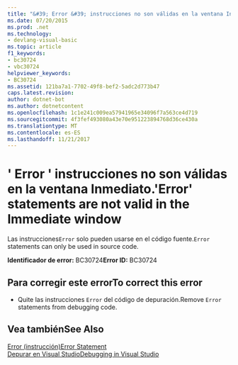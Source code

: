 ```yaml
---
title: "&#39; Error &#39; instrucciones no son válidas en la ventana Inmediato."
ms.date: 07/20/2015
ms.prod: .net
ms.technology:
- devlang-visual-basic
ms.topic: article
f1_keywords:
- bc30724
- vbc30724
helpviewer_keywords:
- BC30724
ms.assetid: 121ba7a1-7702-49f8-bef2-5adc2d773b47
caps.latest.revision: 
author: dotnet-bot
ms.author: dotnetcontent
ms.openlocfilehash: 1c1e241c009ea57941965e34096f7a563ce4d719
ms.sourcegitcommit: 4f3fef493080a43e70e951223894768d36ce430a
ms.translationtype: MT
ms.contentlocale: es-ES
ms.lasthandoff: 11/21/2017
---
```

# <a name="39error39-statements-are-not-valid-in-the-immediate-window"></a><span data-ttu-id="78144-102">&#39; Error &#39; instrucciones no son válidas en la ventana Inmediato.</span><span class="sxs-lookup"><span data-stu-id="78144-102">&#39;Error&#39; statements are not valid in the Immediate window</span></span>
<span data-ttu-id="78144-103">Las instrucciones`Error` solo pueden usarse en el código fuente.</span><span class="sxs-lookup"><span data-stu-id="78144-103">`Error` statements can only be used in source code.</span></span>  
  
 <span data-ttu-id="78144-104">**Identificador de error:** BC30724</span><span class="sxs-lookup"><span data-stu-id="78144-104">**Error ID:** BC30724</span></span>  
  
## <a name="to-correct-this-error"></a><span data-ttu-id="78144-105">Para corregir este error</span><span class="sxs-lookup"><span data-stu-id="78144-105">To correct this error</span></span>  
  
-   <span data-ttu-id="78144-106">Quite las instrucciones `Error` del código de depuración.</span><span class="sxs-lookup"><span data-stu-id="78144-106">Remove `Error` statements from debugging code.</span></span>  
  
## <a name="see-also"></a><span data-ttu-id="78144-107">Vea también</span><span class="sxs-lookup"><span data-stu-id="78144-107">See Also</span></span>  
 [<span data-ttu-id="78144-108">Error (instrucción)</span><span class="sxs-lookup"><span data-stu-id="78144-108">Error Statement</span></span>](../../visual-basic/language-reference/statements/error-statement.md)  
 [<span data-ttu-id="78144-109">Depurar en Visual Studio</span><span class="sxs-lookup"><span data-stu-id="78144-109">Debugging in Visual Studio</span></span>](/visualstudio/debugger/debugging-in-visual-studio)

